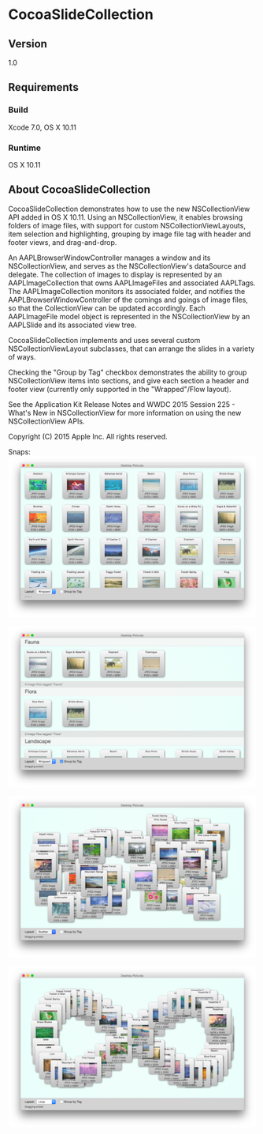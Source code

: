 # CocoaSlideCollection

## Version

1.0

## Requirements

### Build

Xcode 7.0, OS X 10.11

### Runtime

OS X 10.11

## About CocoaSlideCollection

CocoaSlideCollection demonstrates how to use the new NSCollectionView API added in OS X 10.11. Using an NSCollectionView, it enables browsing folders of image files, with support for custom NSCollectionViewLayouts, item selection and highlighting, grouping by image file tag with header and footer views, and drag-and-drop.

An AAPLBrowserWindowController manages a window and its NSCollectionView, and serves as the NSCollectionView's dataSource and delegate.  The collection of images to display is represented by an AAPLImageCollection that owns AAPLImageFiles and associated AAPLTags.  The AAPLImageCollection monitors its associated folder, and notifies the AAPLBrowserWindowController of the comings and goings of image files, so that the CollectionView can be updated accordingly.  Each AAPLImageFile model object is represented in the NSCollectionView by an AAPLSlide and its associated view tree.

CocoaSlideCollection implements and uses several custom NSCollectionViewLayout subclasses, that can arrange the slides in a variety of ways.

Checking the "Group by Tag" checkbox demonstrates the ability to group NSCollectionView items into sections, and give each section a header and footer view (currently only supported in the "Wrapped"/Flow layout).

See the Application Kit Release Notes and WWDC 2015 Session 225 - What's New in NSCollectionView for more information on using the new NSCollectionView APIs.

Copyright (C) 2015 Apple Inc. All rights reserved.

Snaps:
![Snap 01](https://github.com/guruone/developer.apple.com/blob/master/library/mac/CocoaSlideCollectionUsingNSCollectionViewonOSX10.11/snaps/01.png)

![Snap 02](https://github.com/guruone/developer.apple.com/blob/master/library/mac/CocoaSlideCollectionUsingNSCollectionViewonOSX10.11/snaps/02.png)


![Snap 03](https://github.com/guruone/developer.apple.com/blob/master/library/mac/CocoaSlideCollectionUsingNSCollectionViewonOSX10.11/snaps/03.png)


![Snap 04](https://github.com/guruone/developer.apple.com/blob/master/library/mac/CocoaSlideCollectionUsingNSCollectionViewonOSX10.11/snaps/04.png)

